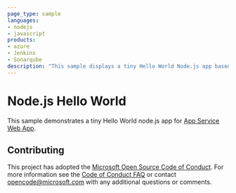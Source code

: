 ```yaml
---
page_type: sample
languages:
- nodejs
- javascript
products:
- azure
- Jenkins
- Sonarqube
description: "This sample displays a tiny Hello World Node.js app based on the Azure and Jenkins Service with Sonarqube scanner."
---
```


# Node.js Hello World

This sample demonstrates a tiny Hello World node.js app for [App Service Web App](https://docs.microsoft.com/azure/app-service-web).

## Contributing

This project has adopted the [Microsoft Open Source Code of Conduct](https://opensource.microsoft.com/codeofconduct/). For more information see the [Code of Conduct FAQ](https://opensource.microsoft.com/codeofconduct/faq/) or contact [opencode@microsoft.com](mailto:opencode@microsoft.com) with any additional questions or comments.
